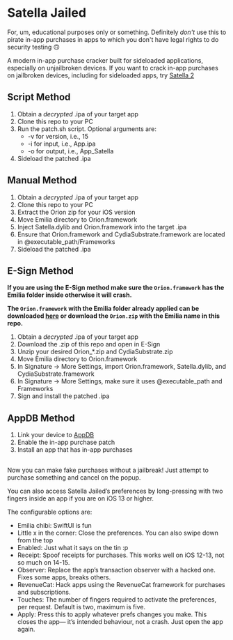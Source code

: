 # Satella Jailed

For, um, educational purposes only or something. Definitely *don't* use this to pirate in-app purchases in apps to which you don't have legal rights to do security testing 🙃

A modern in-app purchase cracker built for sideloaded applications, especially on unjailbroken devices. If you want to crack in-app purchases on jailbroken devices, including for sideloaded apps, try [Satella 2][1]

## Script Method

1. Obtain a *decrypted* .ipa of your target app
2. Clone this repo to your PC
3. Run the patch.sh script. Optional arguments are:
	- -v for version, i.e., 15
	- -i for input, i.e., App.ipa
	- -o for output, i.e., App\_Satella
4. Sideload the patched .ipa

## Manual Method

1. Obtain a *decrypted* .ipa of your target app
2. Clone this repo to your PC
3. Extract the Orion zip for your iOS version
4. Move Emilia directory to Orion.framework
5. Inject Satella.dylib and Orion.framework into the target .ipa
6. Ensure that Orion.framework and CydiaSubstrate.framework are located in @executable\_path/Frameworks
7. Sideload the patched .ipa

## E-Sign Method

**If you are using the E-Sign method make sure the `Orion.framework` has the Emilia folder inside otherwise it will crash.** 

**The `Orion.framework` with the Emilia folder already applied can be downloaded [here](https://www.mirrored.to/multilinks/nw0l68dq7k) or download the `Orion.zip` with the Emilia name in this repo.**

1. Obtain a *decrypted* .ipa of your target app
2. Download the .zip of this repo and open in E-Sign
3. Unzip your desired Orion_\*.zip and CydiaSubstrate.zip
4. Move Emilia directory to Orion.framework
5. In Signature -\> More Settings, import Orion.framework, Satella.dylib, and CydiaSubstrate.framework
6. In Signature -\> More Settings, make sure it uses @executable_path and Frameworks
7. Sign and install the patched .ipa

## AppDB Method

1. Link your device to [AppDB][2] 
2. Enable the in-app purchase patch
3. Install an app that has in-app purchases

## 

Now you can make fake purchases without a jailbreak! Just attempt to purchase something and cancel on the popup. 

You can also access Satella Jailed’s preferences by long-pressing with two fingers inside an app if you are on iOS 13 or higher.

The configurable options are:
- Emilia chibi: SwiftUI is fun
- Little x in the corner: Close the preferences. You can also swipe down from the top
- Enabled: Just what it says on the tin :p
- Receipt: Spoof receipts for purchases. This works well on iOS 12-13, not so much on 14-15.
- Observer: Replace the app’s transaction observer with a hacked one. Fixes some apps, breaks others.
- RevenueCat: Hack apps using the RevenueCat framework for purchases and subscriptions.
- Touches: The number of fingers required to activate the preferences, per request. Default is two, maximum is five.
- Apply: Press this to apply whatever prefs changes you make. This closes the app— it’s intended behaviour, not a crash. Just open the app again.

[1]:	https://github.com/Paisseon/Satella2
[2]:	https://appdb.to/?ref=cb9904cc802fa5380a7aa4c35fe0d0c1
